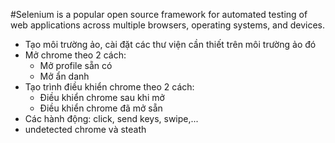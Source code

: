 #Selenium is a popular open source framework for automated testing of web applications across multiple browsers, operating systems, and devices.

- Tạo môi trường ảo, cài đặt các thư viện cần thiết trên môi trường ảo đó
- Mở chrome theo 2 cách:
    - Mở profile sẵn có
    - Mở ẩn danh
- Tạo trình điều khiển chrome theo 2 cách:
    - Điều khiển chrome sau khi mở
    - Điều khiển chrome đã mở sẵn
- Các hành động: click, send keys, swipe,...
- undetected chrome và steath
